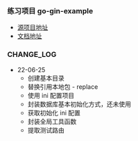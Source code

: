 ### 练习项目 go-gin-example

* [源项目地址](https://github.com/EDDYCJY/go-gin-example/blob/master/README_ZH.md)
* [文档地址](https://eddycjy.com/posts/go/gin/2018-02-11-api-01/)

### CHANGE_LOG

- 22-06-25  
  - 创建基本目录
  - 替换引用本地包 - replace
  - 使用 ini 配置项目
  - 封装数据库基本初始化方式，还未使用
  - 获取初始化 ini 配置
  - 封装全局工具函数
  - 提取测试路由